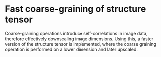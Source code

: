 # Fast coarse-graining of structure tensor 
Coarse-graining operations introduce self-correlations in image data, therefore effectively downscaling image dimensions.
Using this, a faster version of the structure tensor is implemented, where the coarse graining operation is performed on a lower dimension and later upscaled.
